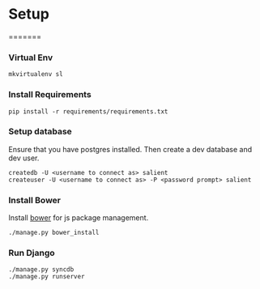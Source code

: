 # Setup
=======

### Virtual Env

`mkvirtualenv sl`

### Install Requirements

`pip install -r requirements/requirements.txt`

### Setup database

Ensure that you have postgres installed. Then create a dev database and dev user.

```
createdb -U <username to connect as> salient
createuser -U <username to connect as> -P <password prompt> salient
```

### Install Bower

Install [bower](http://bower.io/) for js package management.

```
./manage.py bower_install
```

### Run Django

```
./manage.py syncdb
./manage.py runserver
```
